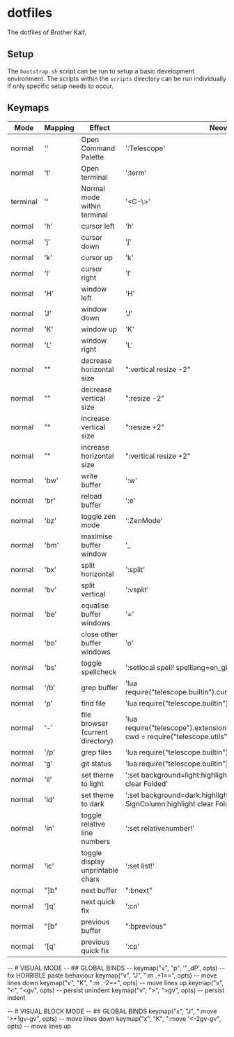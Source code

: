 # dotfiles
The dotfiles of Brother Kaif.

## Setup
The `bootstrap.sh` script can be run to setup a basic development environment. The scripts within the `scripts` directory can be run individually if only specific setup needs to occur.

## Keymaps
| Mode     | Mapping           | Effect                           | Neovim                | VSCode                                      |
|----------|-------------------|----------------------------------|-----------------------|---------------------------------------------|
| normal   | '<Leader><CR>'    | Open Command Palette             | '<cmd>:Telescope<CR>' | "workbench.action.showCommands"             |
| normal   | '<leader>t'       | Open terminal                    | ':term<CR>'           | "workbench.action.createTerminalEditorSide" |
| terminal | '<Esc><Esc>'      | Normal mode within terminal      | '<C-\\><C-n>'         | n/a                                         |
| normal   | '<leader>h'       | cursor left                      | '<C-W>h' | |
| normal   | '<leader>j'       | cursor down                      | '<C-W>j' | |
| normal   | '<leader>k'       | cursor up                        | '<C-W>k' | |
| normal   | '<leader>l'       | cursor right                     | '<C-W>l' | |
| normal   | '<leader>H'       | window left                      | '<C-W>H' | |
| normal   | '<leader>J'       | window down                      | '<C-W>J' | |
| normal   | '<leader>K'       | window up                        | '<C-W>K' | |
| normal   | '<leader>L'       | window right                     | '<C-W>L' | |
| normal   | "<leader><Left>"  | decrease horizontal size         | ":vertical resize -2<CR>" | |
| normal   | "<leader><Down>"  | decrease vertical size           | ":resize -2<CR>" | |
| normal   | "<leader><Up>"    | increase vertical size           | ":resize +2<CR>" | |
| normal   | "<leader><Right>" | increase horizontal size         | ":vertical resize +2<CR>" | |
| normal   | '<leader>bw'      | write buffer                     | ':w<CR>' | |
| normal   | '<leader>br'      | reload buffer                    | ':e<CR>' | |
| normal   | '<Leader>bz'      | toggle zen mode                  | ':ZenMode<CR>' | |
| normal   | '<leader>bm'      | maximise buffer window           | '<C-W>_<C-W>|' | |
| normal   | '<leader>bx'      | split horizontal                 | ':split<CR>' | |
| normal   | '<leader>bv'      | split vertical                   | ':vsplit<CR>' | |
| normal   | '<leader>be'      | equalise buffer windows          | '<C-W>=' | |
| normal   | '<leader>bo'      | close other buffer windows       | '<C-W>o' | |
| normal   | '<Leader>bs'      | toggle spellcheck                | ':setlocal spell! spelllang=en_gb | |
| normal   | '<Leader>/b'      | grep buffer                      | '<cmd>lua require("telescope.builtin").current_buffer_fuzzy_find()<CR>' | |
| normal   | '<leader>p'       | find file                        | '<cmd>lua require("telescope.builtin").find_files()<CR>' | |
| normal   | '-'               | file browser (current directory) | '<cmd>lua require("telescope").extensions.file_browser.file_browser({ cwd = require("telescope.utils").buffer_dir() })<CR>' | |
| normal   | '<Leader>/p'      | grep files                       | '<cmd>lua require("telescope.builtin").live_grep()<CR>' | |
| normal   | '<leader>g'       | git status                       | '<cmd>lua require("telescope.builtin").git_status()<CR>' | |
| normal   | '<leader>il'      | set theme to light               | ':set background=light<CR>:highlight clear SignColumn<CR>:highlight clear Folded<CR>' | |
| normal   | '<leader>id'      | set theme to dark                | ':set background=dark<CR>:highlight clear SignColumn<CR>:highlight clear Folded<CR>' | |
| normal   | '<leader>in'      | toggle relative line numbers     | ':set relativenumber!<CR>' | |
| normal   | '<leader>ic'      | toggle display unprintable chars | ':set list!<CR>' | |
| normal   | "]b"              | next buffer                      | ":bnext<CR>" | |
| normal   | ']q'              | next quick fix                   | ':cn<CR>' | |
| normal   | "[b"              | previous buffer                  | ":bprevious<CR>" | |
| normal   | '[q'              | previous quick fix               | ':cp<CR>' | |

-- # VISUAL MODE
-- ## GLOBAL BINDS
-- keymap("v", "p", '"_dP', opts) -- fix HORRIBLE paste behaviour
keymap("v", "J", ":m .+1<CR>==", opts) -- move lines down
keymap("v", "K", ":m .-2<CR>==", opts) -- move lines up
keymap("v", "<", "<gv", opts) -- persist unindent
keymap("v", ">", ">gv", opts) -- persist indent

-- # VISUAL BLOCK MODE
-- ## GLOBAL BINDS
keymap("x", "J", ":move '>+1<CR>gv-gv", opts) -- move lines down
keymap("x", "K", ":move '<-2<CR>gv-gv", opts) -- move lines up
